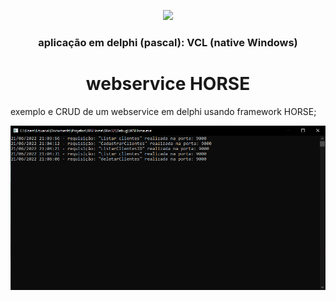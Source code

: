 <p align="center">
 <a href="https://www.embarcadero.com" target="_blank"><img src="https://upload.wikimedia.org/wikipedia/commons/b/bd/Delphi_Language_Logo.png" width="200"></a>

 <h3 align="center"> aplicação em delphi (pascal): VCL (native Windows) </h1>
</p>

<h1 align="center"> webservice HORSE </h1>

exemplo e CRUD de um webservice em delphi usando framework HORSE;

![descrição da imagem](https://raw.githubusercontent.com/Aristotelislacerda10/WSHorse/master/TerminalServerHorse.PNG)
 

